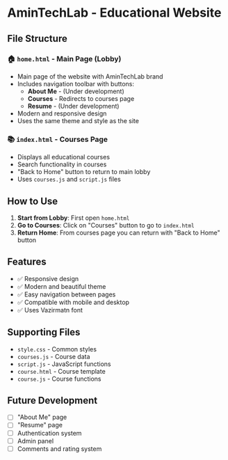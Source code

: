 # AminTechLab - Educational Website

## File Structure

### 🏠 `home.html` - Main Page (Lobby)
- Main page of the website with AminTechLab brand
- Includes navigation toolbar with buttons:
  - **About Me** - (Under development)
  - **Courses** - Redirects to courses page
  - **Resume** - (Under development)
- Modern and responsive design
- Uses the same theme and style as the site

### 📚 `index.html` - Courses Page
- Displays all educational courses
- Search functionality in courses
- "Back to Home" button to return to main lobby
- Uses `courses.js` and `script.js` files

## How to Use

1. **Start from Lobby**: First open `home.html`
2. **Go to Courses**: Click on "Courses" button to go to `index.html`
3. **Return Home**: From courses page you can return with "Back to Home" button

## Features

- ✅ Responsive design
- ✅ Modern and beautiful theme
- ✅ Easy navigation between pages
- ✅ Compatible with mobile and desktop
- ✅ Uses Vazirmatn font

## Supporting Files

- `style.css` - Common styles
- `courses.js` - Course data
- `script.js` - JavaScript functions
- `course.html` - Course template
- `course.js` - Course functions

## Future Development

- [ ] "About Me" page
- [ ] "Resume" page
- [ ] Authentication system
- [ ] Admin panel
- [ ] Comments and rating system
